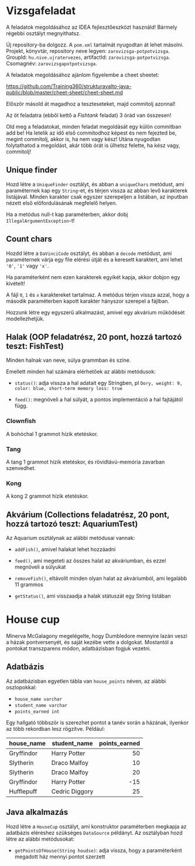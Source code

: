 # Vizsgafeladat

A feladatok megoldásához az IDEA fejlesztőeszközt használd!
Bármely régebbi osztályt megnyithatsz.

Új repository-ba dolgozz. A `pom.xml` tartalmát nyugodtan át lehet másolni. Projekt, könyvtár, repository neve
legyen: `zarovizsga-potpotvizsga`. GroupId: `hu.nive.ujratervezes`, artifactId: `zarovizsga-potpotvizsga`.
Csomagnév: `zarovizsgapotpotvizsga`.

A feladatok megoldásához ajánlom figyelembe a cheet sheetet:

https://github.com/Training360/strukturavalto-java-public/blob/master/cheet-sheet/cheet-sheet.md

Először másold át magadhoz a teszteseteket, majd commitolj azonnal!

Az öt feladatra (ebből kettő a _Fishtank_ feladat) 3 órád van összesen!

Old meg a feladatokat, minden feladat megoldását egy külön commitban add be!
Ha letelik az idő első commitodhoz képest és nem fejezted be, megint commitolj, akkor is, ha nem vagy kész! Utána
nyugodtan folytathatod a megoldást, akár több órát is ülhetsz felette, ha kész vagy, commitolj!

## Unique finder

Hozd létre a `UniqueFinder` osztályt, és abban a `uniqueChars` metódust, ami paraméternek kap egy `String`-et, és térjen
vissza az abban levő karakterek listájával. Minden karakter csak egyszer szerepeljen a listában, az inputban nézett első
előfordulásának megfelelő helyen.

Ha a metódus null-t kap paraméterben, akkor dobj `IllegalArgumentException`-t!

## Count chars

Hozdd létre a `DaVinciCode` osztályt, és abban a `decode` metódust, ami paraméternek várja egy file elérési útját és a
keresett karaktert, ami lehet `'0'`, `'1'` vagy `'x'`.

Ha paraméterként nem ezen karakterek egyikét kapja, akkor dobjon egy kivételt!

A fájl `0`, `1` és `x` karaktereket tartalmaz. A metódus térjen vissza azzal, hogy a második paraméterben kapott
karakter hányszor szerepel a fájlban.

Hozzunk létre egy egyszerű alkalmazást, amivel egy akvárium működését modellezhetjük.

## Halak (OOP feladatrész, 20 pont, hozzá tartozó teszt: FishTest)

Minden halnak van neve, súlya grammban és színe.

Emellett minden hal számára elérhetőek az alábbi metódusok:

- `status()`: adja vissza a hal adatait egy Stringben, pl `Dory, weight: 9, color: blue, short-term memory loss: true`

- `feed()`: megnöveli a hal súlyát, a pontos implementáció a hal fajtájától függ.

### Clownfish

A bohóchal 1 grammot hízik etetéskor.

### Tang

A tang 1 grammot hízik etetéskor, és rövidtávú-memória zavarban szenvedhet.

### Kong

A kong 2 grammot hízik etetéskor.

## Akvárium (Collections feladatrész, 20 pont, hozzá tartozó teszt: AquariumTest)

Az Aquarium osztálynak az alábbi metódusai vannak:

- `addFish()`, amivel halakat lehet hozzáadni

- `feed()`, ami megeteti az összes halat az akváriumban, és ezzel megnöveli a súlyukat

- `removeFish()`, eltávolít minden olyan halat az akváriumból, ami legalább 11 grammos

- `getStatus()`, ami visszaadja a halak státuszát egy String listában

# House cup

Minerva McGalagony megelégelte, hogy Dumbledore mennyire lazán veszi a házak pontversenyét, és saját kezébe vette a
dolgokat. Mostantól a pontokat transzparens módon, adatbázisban fogjuk vezetni.

## Adatbázis

Az adatbázisban egyetlen tábla van `house_points` néven, az alábbi oszlopokkal:

- `house_name varchar`
- `student_name varchar`
- `points_earned int`

Egy hallgató többször is szerezhet pontot a tanév során a házának, ilyenkor az több rekordban lesz rögzítve. Például:

| house_name | student_name    | points_earned |
|------------|-----------------|--------------:|
| Gryffindor | Harry Potter    | 50            |
| Slytherin  | Draco Malfoy    | 10            |
| Slytherin  | Draco Malfoy    | 20            |
| Gryffindor | Harry Potter    | -15           |
| Hufflepuff | Cedric Diggory  | 25            |

## Java alkalmazás

Hozd létre a `HouseCup` osztályt, ami konstruktor paraméterben megkapja az adatbázis eléréshez szükséges `DataSource`
példányt. Az osztályban hozd létre az alábbi metódusokat:

- `getPointsOfHouse(String houdse)`: adja vissza, hogy a paraméterként megadott ház mennyi pontot szerzett
